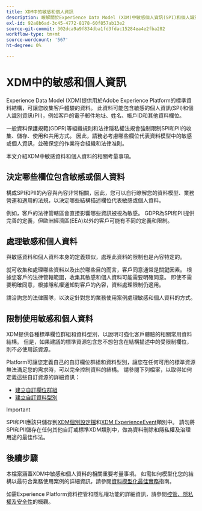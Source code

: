 ```yaml
---
title: XDM中的敏感和個人資訊
description: 瞭解關於Experience Data Model (XDM)中敏感個人資訊(SPI)和個人識別資訊(PII)的主要考量事項。
exl-id: 92a8b6ad-3c45-4772-8178-60f857ab13e2
source-git-commit: 302dca9a9f834dba1fd3fdac15284ea4e2fba282
workflow-type: tm+mt
source-wordcount: '567'
ht-degree: 0%

---
```


# XDM中的敏感和個人資訊

Experience Data Model (XDM)提供用於Adobe Experience Platform的標準資料結構，可讓您收集客戶體驗的資料。 此資料可能包含敏感的個人資訊(SPI)和個人識別資訊(PII)，例如客戶的電子郵件地址、姓名、帳戶ID和其他資料欄位。

一般資料保護規範(GDPR)等組織規則和法律隱私權法規會強制限制SPI和PII的收集、儲存、使用和共用方式。 因此，請務必考慮哪些欄位代表資料模型中的敏感或個人資訊，並確保您的作業符合組織和法律准則。

本文介紹XDM中敏感資料和個人資料的相關考量事項。

## 決定哪些欄位包含敏感或個人資料

構成SPI和PII的內容與內容非常相關，因此，您可以自行瞭解您的資料模型、業務營運和適用的法規，以決定哪些結構描述欄位代表敏感或個人資料。

例如，客戶的法律管轄區會直接影響哪些資訊被視為敏感。 GDPR為SPI和PII提供完善的定義，但歐洲經濟區(EEA)以外的客戶可能有不同的定義和限制。

## 處理敏感和個人資料

與敏感資料和個人資料本身的定義類似，處理此資料的限制也是內容特定的。

就可收集和處理哪些資料以及出於哪些目的而言，客戶同意通常是關鍵因素。 根據您客戶的法律管轄範圍，收集其敏感和個人資料可能需要明確同意。 即使不需要明確同意，根據隱私權通知對客戶的內容，資料處理限制仍適用。

請洽詢您的法律團隊，以決定針對您的業務使用案例處理敏感和個人資料的方式。

## 限制使用敏感和個人資料

XDM提供各種標準欄位群組和資料型別，以說明可強化客戶體驗的相關常用資料結構。 但是，如果建議的標準資源包含您不想包含在結構描述中的受限制欄位，則不必使用該資源。

Platform可讓您定義自己的自訂欄位群組和資料型別，讓您在任何可用的標準資源無法滿足您的需求時，可以完全控制資料的結構。 請參閱下列檔案，以取得如何定義這些自訂資源的詳細資訊：

* [建立自訂欄位群組](../ui/resources/field-groups.md#create)
* [建立自訂資料型別](../ui/resources/data-types.md#create)

<!-- (To include once features are available)
* Marking fields as sensitive
* Remove fields from standard field groups pre-ingestion
* Deprecate fields post-ingestion
-->

>[!IMPORTANT]
>
>SPI和PII應該只儲存到[XDM個別設定檔](../classes/individual-profile.md)和[XDM ExperienceEvent](../classes/experienceevent.md)類別中。 請勿將SPI和PII儲存在任何其他自訂或標準XDM類別中，做為資料刪除和隱私權及治理用途的最佳作法。

## 後續步驟

本檔案涵蓋XDM中敏感和個人資料的相關重要考量事項。 如需如何模型化您的結構以最符合業務使用案例的詳細資訊，請參閱[資料模型化最佳實務](./best-practices.md)指南。

如需Experience Platform資料控管和隱私權功能的詳細資訊，請參閱[控管、隱私權及安全性](../../landing/governance-privacy-security/overview.md)的概觀。
